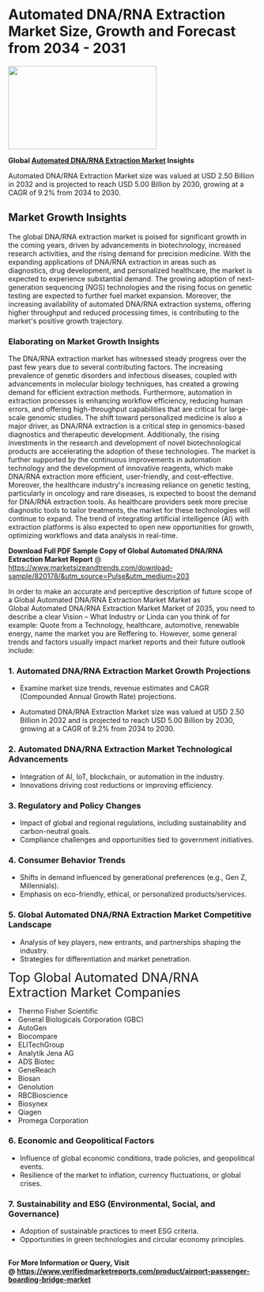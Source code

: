 <H1>Automated DNA/RNA Extraction Market Size, Growth and Forecast from 2034 - 2031</H1><img class="aligncenter size-medium wp-image-584254" src="https://thirdeyenews.in/wp-content/uploads/2034/09/Global-Market-Research-300x168.jpeg" alt="" width="300" height="168" /><p><strong>Global&nbsp;<a href="https://www.marketsizeandtrends.com/download-sample/820178/&amp;utm_source=Pulse&amp;utm_medium=203">Automated DNA/RNA Extraction Market</a> Insights</strong></p><p>Automated DNA/RNA Extraction Market size was valued at USD 2.50 Billion in 2032 and is projected to reach USD 5.00 Billion by 2030, growing at a CAGR of 9.2% from 2034 to 2030.</p><p><h2>Market Growth Insights</h2> The global DNA/RNA extraction market is poised for significant growth in the coming years, driven by advancements in biotechnology, increased research activities, and the rising demand for precision medicine. With the expanding applications of DNA/RNA extraction in areas such as diagnostics, drug development, and personalized healthcare, the market is expected to experience substantial demand. The growing adoption of next-generation sequencing (NGS) technologies and the rising focus on genetic testing are expected to further fuel market expansion. Moreover, the increasing availability of automated DNA/RNA extraction systems, offering higher throughput and reduced processing times, is contributing to the market's positive growth trajectory. <h3>Elaborating on Market Growth Insights</h3> The DNA/RNA extraction market has witnessed steady progress over the past few years due to several contributing factors. The increasing prevalence of genetic disorders and infectious diseases, coupled with advancements in molecular biology techniques, has created a growing demand for efficient extraction methods. Furthermore, automation in extraction processes is enhancing workflow efficiency, reducing human errors, and offering high-throughput capabilities that are critical for large-scale genomic studies. The shift toward personalized medicine is also a major driver, as DNA/RNA extraction is a critical step in genomics-based diagnostics and therapeutic development. Additionally, the rising investments in the research and development of novel biotechnological products are accelerating the adoption of these technologies. The market is further supported by the continuous improvements in automation technology and the development of innovative reagents, which make DNA/RNA extraction more efficient, user-friendly, and cost-effective. Moreover, the healthcare industry's increasing reliance on genetic testing, particularly in oncology and rare diseases, is expected to boost the demand for DNA/RNA extraction tools. As healthcare providers seek more precise diagnostic tools to tailor treatments, the market for these technologies will continue to expand. The trend of integrating artificial intelligence (AI) with extraction platforms is also expected to open new opportunities for growth, optimizing workflows and data analysis in real-time. </p><p><span class=""><strong>Download Full PDF Sample Copy of Global Automated DNA/RNA Extraction Market Report</strong> @ <a href="https://www.marketsizeandtrends.com/download-sample/820178/&amp;utm_source=Pulse&amp;utm_medium=203" target="_blank">https://www.marketsizeandtrends.com/download-sample/820178/&amp;utm_source=Pulse&amp;utm_medium=203</a></span></p><p>In order to make an accurate and perceptive description of future scope of a Global&nbsp;Automated DNA/RNA Extraction Market Market as Global&nbsp;Automated DNA/RNA Extraction Market Market of 2035, you need to describe a clear Vision &ndash; What Industry or Linda can you think of for example: Quote from a Technology, healthcare, automotive, renewable energy, name the market you are Reffering to. However, some general trends and factors usually impact market reports and their future outlook include:</p><h3>1.&nbsp;<strong>Automated DNA/RNA Extraction Market Growth Projections</strong></h3><ul><li>Examine market size trends, revenue estimates and CAGR (Compounded Annual Growth Rate) projections.</li><li><p>Automated DNA/RNA Extraction Market size was valued at USD 2.50 Billion in 2032 and is projected to reach USD 5.00 Billion by 2030, growing at a CAGR of 9.2% from 2034 to 2030.</p></li></ul><h3>2.&nbsp;<strong>Automated DNA/RNA Extraction Market Technological Advancements</strong></h3><ul><li>Integration of AI, IoT, blockchain, or automation in the industry.</li><li>Innovations driving cost reductions or improving efficiency.</li></ul><h3>3.&nbsp;<strong>Regulatory and Policy Changes</strong></h3><ul><li>Impact of global and regional regulations, including sustainability and carbon-neutral goals.</li><li>Compliance challenges and opportunities tied to government initiatives.</li></ul><h3>4.&nbsp;<strong>Consumer Behavior Trends</strong></h3><ul><li>Shifts in demand influenced by generational preferences (e.g., Gen Z, Millennials).</li><li>Emphasis on eco-friendly, ethical, or personalized products/services.</li></ul><h3>5.&nbsp;<strong>Global Automated DNA/RNA Extraction Market Competitive Landscape</strong></h3><ul><li>Analysis of key players, new entrants, and partnerships shaping the industry.</li><li>Strategies for differentiation and market penetration.</li></ul><p data-pm-slice="1 1 []"><span style="color: inherit; font-family: inherit; font-size: 25px;">Top Global Automated DNA/RNA Extraction Market Companies</span></p><div class="" data-test-id=""><p><li>Thermo Fisher Scientific</li><li> General Biologicals Corporation (GBC)</li><li> AutoGen</li><li> Biocompare</li><li> ELITechGroup</li><li> Analytik Jena AG</li><li> ADS Biotec</li><li> GeneReach</li><li> Biosan</li><li> Genolution</li><li> RBCBioscience</li><li> Biosynex</li><li> Qiagen</li><li> Promega Corporation</li></p></div><h3>6.&nbsp;<strong>Economic and Geopolitical Factors</strong></h3><ul><li>Influence of global economic conditions, trade policies, and geopolitical events.</li><li>Resilience of the market to inflation, currency fluctuations, or global crises.</li></ul><h3>7.&nbsp;<strong>Sustainability and ESG (Environmental, Social, and Governance)</strong></h3><ul><li>Adoption of sustainable practices to meet ESG criteria.</li><li>Opportunities in green technologies and circular economy principles.</li></ul><h2><strong style="font-size: 14px;">For More Information or Query, Visit @&nbsp;</strong><a style="background-color: #ffffff; font-size: 14px;" href="https://www.marketsizeandtrends.com/report/automated-dna-rna-extraction-market/" target="_blank">https://www.verifiedmarketreports.com/product/airport-passenger-boarding-bridge-market</a></h2>
